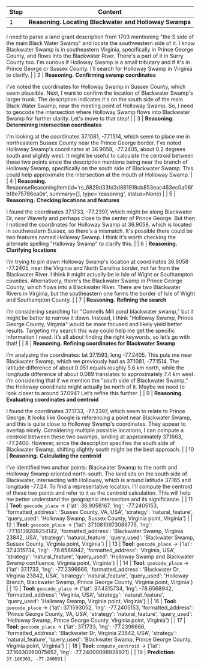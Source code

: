 | Step | Content |
|---|---|
| 1 | **Reasoning.** **Locating Blackwater and Holloway Swamps**

I need to parse a land grant description from 1703 mentioning "the S side of the main Black Water Swamp" and locate the southwestern side of it. I know Blackwater Swamp is in southeastern Virginia, specifically in Prince George County, and flows into the Blackwater River. There's a part of it in Surry County too. I'm curious if Holloway Swamp is a small tributary and if it's in Prince George or Sussex County. I'll search for Holloway Swamp in Virginia to clarify. |
| 2 | **Reasoning.** **Confirming swamp coordinates**

I've noted the coordinates for Holloway Swamp in Sussex County, which seem plausible. Next, I want to confirm the location of Blackwater Swamp's larger trunk. The description indicates it's on the south side of the main Black Water Swamp, near the meeting point of Holloway Swamp. So, I need to geocode the intersection where Holloway Swamp flows into Blackwater Swamp for further clarity. Let's move to that step! |
| 3 | **Reasoning.** **Determining intersection coordinates**

I'm looking at the coordinates 37.1081, -77.1514, which seem to place me in northeastern Sussex County near the Prince George border. I've noted Holloway Swamp's coordinates at 36.9058, -77.2405, about 0.2 degrees south and slightly west. It might be useful to calculate the centroid between these two points since the description mentions being near the branch of Holloway Swamp, specifically on the south side of Blackwater Swamp. This could help approximate the intersection at the mouth of Holloway Swamp. |
| 4 | **Reasoning.** ResponseReasoningItem(id='rs_6829d33fd3d881918cb853eac463ec0a06fbf8e75786ea0e', summary=[], type='reasoning', status=None) |
| 5 | **Reasoning.** **Checking locations and features**

I found the coordinates 37.1733, -77.2397, which might be along Blackwater Dr, near Waverly and perhaps close to the center of Prince George. But then I noticed the coordinates for Holloway Swamp at 36.9058, which is located in southwestern Sussex, so there's a mismatch. It's possible there could be two features named Holloway Swamp. I think it's worth checking the alternate spelling "Halloway Swamp" to clarify this. |
| 6 | **Reasoning.** **Clarifying locations**

I’m trying to pin down Holloway Swamp's location at coordinates 36.9058 -77.2405, near the Virginia and North Carolina border, not far from the Blackwater River. I think it might actually be in Isle of Wight or Southampton counties. Alternatively, there's the Blackwater Swamp in Prince George County, which flows into a Blackwater River. There are two Blackwater Rivers in Virginia, but the southeastern one forms the border of Isle of Wight and Southampton County. |
| 7 | **Reasoning.** **Refining the search**

I’m considering searching for "Connells Mill pond blackwater swamp," but it might be better to narrow it down. Instead, I think "Holloway Swamp, Prince George County, Virginia" would be more focused and likely yield better results. Targeting my search this way could help me get the specific information I need. It’s all about finding the right keywords, so let’s go with that! |
| 8 | **Reasoning.** **Refining coordinates for Blackwater Swamp**

I’m analyzing the coordinates: lat 37.1593, long -77.2405. This puts me near Blackwater Swamp, which we previously had as 37.1081, -77.1514. The latitude difference of about 0.051 equals roughly 5.6 km north, while the longitude difference of about 0.089 translates to approximately 7.4 km west. I’m considering that if we mention the "south side of Blackwater Swamp," the Holloway coordinate might actually be north of it. Maybe we need to look closer to around 37.094? Let’s refine this further. |
| 9 | **Reasoning.** **Evaluating coordinates and centroid**

I found the coordinates 37.1733, -77.2397, which seem to relate to Prince George. It looks like Google is referencing a point near Blackwater Swamp, and this is quite close to Holloway Swamp's coordinates. They appear to overlap nicely. Considering multiple possible locations, I can compute a centroid between these two swamps, landing at approximately 37.1663, -77.2400. However, since the description specifies the south side of Blackwater Swamp, shifting slightly south might be the best approach. |
| 10 | **Reasoning.** **Calculating the centroid**

I’ve identified two anchor points: Blackwater Swamp to the north and Holloway Swamp oriented north-south. The land sits on the south side of Blackwater, intersecting with Holloway, which is around latitude 37.165 and longitude -77.24. To find a representative location, I'll compute the centroid of these two points and refer to it as the centroid calculation. This will help me better understand the geographic intersection and its significance. |
| 11 | **Tool:** `geocode_place` → {'lat': 36.9058167, 'lng': -77.2405153, 'formatted_address': 'Sussex County, VA, USA', 'strategy': 'natural_feature', 'query_used': 'Holloway Swamp, Sussex County, Virginia point, Virginia'} |
| 12 | **Tool:** `geocode_place` → {'lat': 37.10810973086775, 'lng': -77.15139208254142, 'formatted_address': 'Blackwater Swamp, Virginia 23842, USA', 'strategy': 'natural_feature', 'query_used': 'Blackwater Swamp, Sussex County, Virginia point, Virginia'} |
| 13 | **Tool:** `geocode_place` → {'lat': 37.4315734, 'lng': -78.6568942, 'formatted_address': 'Virginia, USA', 'strategy': 'natural_feature', 'query_used': 'Holloway Swamp and Blackwater Swamp confluence, Virginia point, Virginia'} |
| 14 | **Tool:** `geocode_place` → {'lat': 37.1733, 'lng': -77.2396666, 'formatted_address': 'Blackwater Dr, Virginia 23842, USA', 'strategy': 'natural_feature', 'query_used': 'Holloway Branch, Blackwater Swamp, Prince George County, Virginia point, Virginia'} |
| 15 | **Tool:** `geocode_place` → {'lat': 37.4315734, 'lng': -78.6568942, 'formatted_address': 'Virginia, USA', 'strategy': 'natural_feature', 'query_used': 'Halloway Swamp, Virginia point, Virginia'} |
| 16 | **Tool:** `geocode_place` → {'lat': 37.1593052, 'lng': -77.2405153, 'formatted_address': 'Prince George County, VA, USA', 'strategy': 'natural_feature', 'query_used': 'Holloway Swamp, Prince George County, Virginia point, Virginia'} |
| 17 | **Tool:** `geocode_place` → {'lat': 37.1733, 'lng': -77.2396666, 'formatted_address': 'Blackwater Dr, Virginia 23842, USA', 'strategy': 'natural_feature', 'query_used': 'Blackwater Swamp, Prince George County, Virginia point, Virginia'} |
| 18 | **Tool:** `compute_centroid` → {'lat': 37.16630260075652, 'lng': -77.24009098928921} |
| 19 | **Prediction:** `37.166303, -77.240091` |